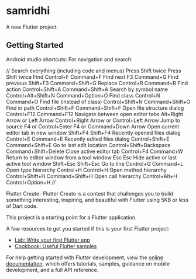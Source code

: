 # samridhi

A new Flutter project.

## Getting Started
Android studio shortcuts:
For navigation and search:

//
Search everything (including code and menus)	Press Shift twice	Press Shift twice
Find	Control+F	Command+F
Find next	F3	Command+G
Find previous	Shift+F3	Command+Shift+G
Replace	Control+R	Command+R
Find action	Control+Shift+A	Command+Shift+A
Search by symbol name	Control+Alt+Shift+N	Command+Option+O
Find class	Control+N	Command+O
Find file (instead of class)	Control+Shift+N	Command+Shift+O
Find in path	Control+Shift+F	Command+Shift+F
Open file structure dialog	Control+F12	Command+F12
Navigate between open editor tabs	Alt+Right Arrow or Left Arrow	Control+Right Arrow or Control+Left Arrow
Jump to source	F4 or Control+Enter	F4 or Command+Down Arrow
Open current editor tab in new window	Shift+F4	Shift+F4
Recently opened files dialog	Control+E	Command+E
Recently edited files dialog	Control+Shift+E	Command+Shift+E
Go to last edit location	Control+Shift+Backspace	Command+Shift+Delete
Close active editor tab	Control+F4	Command+W
Return to editor window from a tool window	Esc	Esc
Hide active or last active tool window	Shift+Esc	Shift+Esc
Go to line	Control+G	Command+L
Open type hierarchy	Control+H	Control+H
Open method hierarchy	Control+Shift+H	Command+Shift+H
Open call hierarchy	Control+Alt+H	Control+Option+H
//

Flutter Create- Flutter Create is a contest that challenges you to build something interesting, inspiring, and beautiful with Flutter using 5KB or less of Dart code.


This project is a starting point for a Flutter application.

A few resources to get you started if this is your first Flutter project:

- [Lab: Write your first Flutter app](https://docs.flutter.dev/get-started/codelab)
- [Cookbook: Useful Flutter samples](https://docs.flutter.dev/cookbook)

For help getting started with Flutter development, view the
[online documentation](https://docs.flutter.dev/), which offers tutorials,
samples, guidance on mobile development, and a full API reference.

